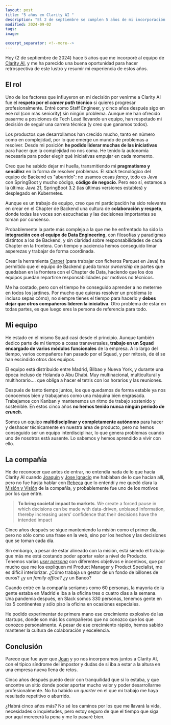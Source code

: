 ```yaml
---
layout: post
title: "5 años en Clarity AI "
description: "El 2 de septiembre se cumplen 5 años de mi incorporación a Clarity AI"
modified: 2024-09-02
tags:
image:

excerpt_separator: <!--more-->
---
```


Hoy (2 de septiembre de 2024) hace 5 años que me incorporé al equipo de [Clarity AI](https://clarity.ai/), y me ha parecido una buena oportunidad para hacer retrospectiva de este lustro y resumir mi experiencia de estos años.

<!--more-->

## El rol

Uno de los factores que influyeron en mi decisión por venirme a Clarity AI fue el **respeto por el *career path* técnico** si quieres progresar profesionalmente. Entré como Staff Engineer, y cinco años después sigo en ese rol (con más seniority) sin ningún problema. Aunque me han ofrecido pasarme a posiciones de Tech Lead llevando un equipo, han respetado mi decisión de seguir una carrera técnica (y creo que ganamos todos).

Los productos que desarrollamos han crecido mucho, tanto en número como en complejidad, por lo que emerge un mundo de problemas a resolver. Desde mi posición **he podido liderar muchas de las iniciativas** para hacer que la complejidad no nos coma. He tenido la autonomía necesaria para poder elegir qué iniciativas empujar en cada momento.

Creo que he sabido dejar mi huella, transmitiendo mi **pragmatismo y sencillez** en la  forma de resolver problemas. El *stack* tecnológico del equipo de Backend es "aburrido": no usamos cosas *fancy*, todo es Java con SpringBoot y mucho código, **código de negocio**. Pero eso sí, estamos a la última: Java 21, SpringBoot 3.2 (las últimas versiones estables) y desplegado en Kubernetes.

Aunque es un trabajo de equipo, creo que mi participación ha sido relevante en crear en el Chapter de Backend una cultura de **colaboración y respeto**, donde todas las voces son escuchadas y las decisiones importantes se toman por consenso.

Probablemente la parte más compleja a la que me he enfrentado ha sido la **integración con el equipo de Data Engineering**, con filosofías y paradigmas distintos a los de Backend, y sin claridad sobre responsabilidades de cada Chapter en la frontera. Con tiempo y paciencia hemos conseguido limar asperezas y trabajar de forma coordinada.

Crear la herramienta [Carpet](/trabajando-con-ficheros-parquet-en-java-usando-carpet/) (para trabajar con ficheros Parquet en Java) ha permitido que el equipo de Backend pueda tomar *ownership* de partes que quedaban en la frontera con el Chapter de Data, haciendo que los dos equipos puedan repartirse responsabilidades por motivos no técnicos.

Me ha costado, pero con el tiempo he conseguido aprender a no meterme en todos los jardines. Por mucho que quieras resolver un problema (e incluso sepas cómo), no siempre tienes el tiempo para hacerlo y **debes dejar que otros compañeros lideren la iniciativa**. Otro problema de estar en todas partes, es que luego eres la persona de referencia para todo.

## Mi equipo

He estado en el mismo Squad casi desde el principio. Aunque también dedico parte de mi tiempo a cosas transversales, **trabajo en un Squad encargado de varios módulos funcionales** de la empresa. A lo largo del tiempo, varios compañeros han pasado por el Squad, y por mitosis, de él se han escindido otros dos equipos.

El equipo está distribuido entre Madrid, Bilbao y Nueva York, y durante una época incluso de Holanda o Abu Dhabi. Muy multinacional, multicultural y multihorario.... que obliga a hacer el tetris con los horarios y las reuniones.

Después de tanto tiempo juntos, los que quedamos de forma estable ya nos conocemos bien y trabajamos como una máquina bien engrasada. Trabajamos con Kanban y mantenemos un ritmo de trabajo sostenido y sostenible. En estos cinco años **no hemos tenido nunca ningún periodo de *crunch*.**

Somos un equipo **multidisciplinar y completamente autónomo** para hacer y deshacer técnicamente en nuestra área de producto, pero no hemos conseguido ser un equipo interdisciplinar, lo que genera problemas cuando uno de nosotros está ausente. Lo sabemos y hemos aprendido a vivir con ello.

## La compañía

He de reconocer que antes de entrar, no entendía nada de lo que hacía Clarity AI cuando [Joaquin](https://x.com/joaquindiez) y [Jose Ignacio](https://x.com/jidtuit) me hablaban de lo que hacían allí, pero no fue hasta hablar con [Rebeca](https://www.linkedin.com/in/rebecaminguela/) que lo entendí y me quedó clara la [Misión y Visión](https://clarity.ai/one-mission/) de la compañía, y probablemente fue uno de los motivos por los que entré.

> <strong> To bring societal impact to markets</strong>.
> We create a forced pause in which decisions can be made with data-driven, unbiased information, thereby increasing users’ confidence that their decisions have the intended impact

Cinco años después se sigue manteniendo la misión como el primer día, pero no sólo como una frase en la web, sino por los hechos y las decisiones que se toman cada día.

Sin embargo, a pesar de estar alineado con la misión, está siendo el trabajo que más me está costando poder aportar valor a nivel de Producto. Tenemos varias [*user persona*](https://blog.hubspot.es/marketing/que-es-user-persona) con diferentes objetivos e incentivos, que por mucho que me los expliquen mi Product Manager y Product Specialist, me es difícil interiorizar. ¿Cómo trabaja un gestor de un fondo de billones de euros? ¿y un *family office*? ¿y un Banco?

Cuando entré en la compañía seríamos como 60 personas, la mayoría de la gente estaba en Madrid e iba a la oficina tres o cuatro días a la semana. Una pandemia después, en Slack somos 330 personas, tenemos gente en los 5 continentes y sólo piso la oficina en ocasiones especiales.

He podido experimentar de primera mano ese crecimiento explosivo de las startups, donde son más los compañeros que no conozco que los que conozco personalmente. A pesar de ese crecimiento rápido, hemos sabido mantener la cultura de colaboración y excelencia.

## Conclusión

Parece que fue ayer que [Joan](https://x.com/jfisbein) y yo nos incorporamos juntos a Clarity AI, con el típico síndrome del impostor y dudas de si íba a estar a la altura en una empresa nueva llena de retos.

Cinco años después puedo decir con tranquilidad que sí lo estaba, y que encontre un sitio donde poder aportar mucho valor y poder desarrollarme profesionalmente. No ha habido un *quarter* en el que mi trabajo me haya resultado repetitivo o aburrido.

¿Habrá cinco años más? No sé los caminos por los que me llavará la vida, necesidades o inquietudes, pero estoy seguro de que el tiempo que siga por aquí merecerá la pena y me lo pasaré bien.
